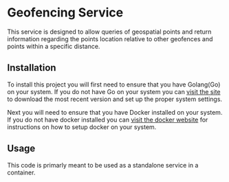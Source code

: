 # Geofencing Service

This service is designed to allow queries of geospatial points and return information regarding the points location relative to other geofences and points within a specific distance.


## Installation

To install this project you will first need to ensure that you have Golang(Go) on your system. If you do not have Go on your system you can [visit the site](https://golang.org/doc/install) to download the most recent version and set up the proper system settings.

Next you will need to ensure that you have Docker installed on your system. If you do not have docker installed you can [visit the docker website](https://docs.docker.com/install/#supported-platforms) for instructions on how to setup docker on your system.

## Usage

This code is primarly meant to be used as a standalone service in a container.


